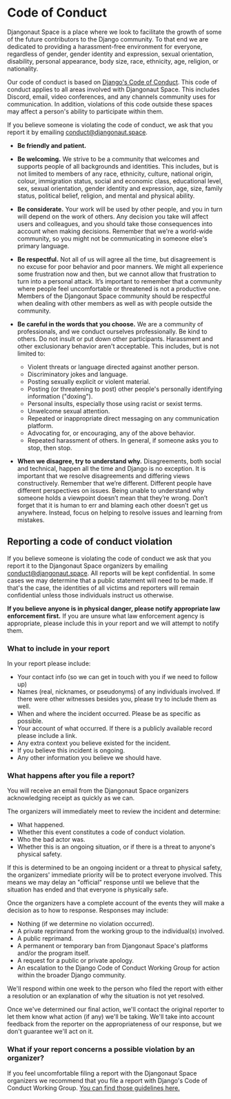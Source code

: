 # Code of Conduct

Djangonaut Space is a place where we look to facilitate the growth of
some of the future contributors to the Django community. To that end
we are dedicated to providing a harassment-free environment for everyone,
regardless of gender, gender identity and expression, sexual orientation,
disability, personal appearance, body size, race, ethnicity, age, religion,
or nationality.

Our code of conduct is based on [Django's Code of Conduct](https://www.djangoproject.com/conduct/).
This code of conduct applies to
all areas involved with Djangonaut Space. This includes Discord, email,
video conferences, and any channels community uses for communication.
In addition, violations of this code outside these spaces may affect a
person's ability to participate within them.

If you believe someone is violating the code of conduct, we ask that you
report it by emailing conduct@djangonaut.space.

- **Be friendly and patient.**

- **Be welcoming.** We strive to be a community that welcomes and supports
  people of all backgrounds and identities. This includes, but is not
  limited to members of any race, ethnicity, culture, national origin,
  colour, immigration status, social and economic class, educational
  level, sex, sexual orientation, gender identity and expression, age,
  size, family status, political belief, religion, and mental and
  physical ability.

- **Be considerate.** Your work will be used by other people, and you in turn
  will depend on the work of others. Any decision you take will affect
  users and colleagues, and you should take those consequences into
  account when making decisions. Remember that we're a world-wide
  community, so you might not be communicating in someone else's primary
  language.

- **Be respectful.** Not all of us will agree all the time, but disagreement
  is no excuse for poor behavior and poor manners. We might all experience
  some frustration now and then, but we cannot allow that frustration to
  turn into a personal attack. It’s important to remember that a community
  where people feel uncomfortable or threatened is not a productive one.
  Members of the Djangonaut Space community should be respectful when dealing
  with other members as well as with people outside the community.

- **Be careful in the words that you choose.** We are a community of professionals,
  and we conduct ourselves professionally. Be kind to others. Do not insult
  or put down other participants. Harassment and other exclusionary behavior
  aren't acceptable. This includes, but is not limited to:
  -  Violent threats or language directed against another person.
  -  Discriminatory jokes and language.
  -  Posting sexually explicit or violent material.
  -  Posting (or threatening to post) other people's personally identifying information ("doxing").
  -  Personal insults, especially those using racist or sexist terms.
  -  Unwelcome sexual attention.
  -  Repeated or inappropriate direct messaging on any communication platform.
  -  Advocating for, or encouraging, any of the above behavior.
  -  Repeated harassment of others. In general, if someone asks you to stop, then stop.

- **When we disagree, try to understand why.** Disagreements, both social and
  technical, happen all the time and Django is no exception. It is important
  that we resolve disagreements and differing views constructively. Remember
  that we’re different. Different people have different perspectives on issues.
  Being unable to understand why someone holds a viewpoint doesn’t mean
  that they’re wrong. Don’t forget that it is human to err and blaming each
  other doesn’t get us anywhere. Instead, focus on helping to resolve issues
  and learning from mistakes.


## Reporting a code of conduct violation

If you believe someone is violating the code of conduct we ask that you report it
to the Djangonaut Space organizers by emailing conduct@djangonaut.space. All
reports will be kept confidential. In some cases we may determine that a public
statement will need to be made. If that's the case, the identities of all victims
and reporters will remain confidential unless those individuals instruct us otherwise.

**If you believe anyone is in physical danger, please notify appropriate law enforcement
first.** If you are unsure what law enforcement agency is appropriate,
please include this in your report and we will attempt to notify them.

### What to include in your report

In your report please include:
- Your contact info (so we can get in touch with you if we need to follow up)
- Names (real, nicknames, or pseudonyms) of any individuals involved. If there were other witnesses besides you, please try to include them as well.
- When and where the incident occurred. Please be as specific as possible.
- Your account of what occurred. If there is a publicly available record please include a link.
- Any extra context you believe existed for the incident.
- If you believe this incident is ongoing.
- Any other information you believe we should have.

### What happens after you file a report?

You will receive an email from the Djangonaut Space organizers acknowledging
receipt as quickly as we can.

The organizers will immediately meet to review the incident and determine:

- What happened.
- Whether this event constitutes a code of conduct violation.
- Who the bad actor was.
- Whether this is an ongoing situation, or if there is a threat to anyone's physical safety.

If this is determined to be an ongoing incident or a threat to physical safety, the
organizers' immediate priority will be to protect everyone involved. This means we
may delay an "official" response until we believe that the situation has ended and
that everyone is physically safe.

Once the organizers have a complete account of the events they will make a
decision as to how to response. Responses may include:

- Nothing (if we determine no violation occurred).
- A private reprimand from the working group to the individual(s) involved.
- A public reprimand.
- A permanent or temporary ban from Djangonaut Space's platforms and/or the
  program itself.
- A request for a public or private apology.
- An escalation to the Django Code of Conduct Working Group for action
  within the broader Django community.

We'll respond within one week to the person who filed the report with
either a resolution or an explanation of why the situation is not yet resolved.

Once we've determined our final action, we'll contact the original
reporter to let them know what action (if any) we'll be taking. We'll
take into account feedback from the reporter on the appropriateness of
our response, but we don't guarantee we'll act on it.

### What if your report concerns a possible violation by an organizer?

If you feel uncomfortable filing a report with the Djangonaut Space organizers
we recommend that you file a report with Django's Code of Conduct Working Group.
[You can find those guidelines here.](https://www.djangoproject.com/conduct/reporting/)
